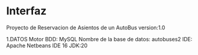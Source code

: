 # Interfaz
Proyecto de Reservacion de Asientos de un AutoBus
version:1.0

1.DATOS
Motor BDD: MySQL
Nombre de la base de datos: autobuses2
IDE: Apache Netbeans IDE 16
JDK:20
